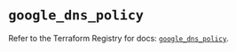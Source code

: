 # `google_dns_policy`

Refer to the Terraform Registry for docs: [`google_dns_policy`](https://registry.terraform.io/providers/hashicorp/google-beta/5.20.0/docs/resources/google_dns_policy).
